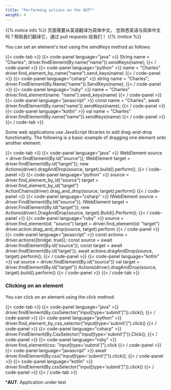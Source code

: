 ```yaml
---
title: "Performing actions on the AUT*"
weight: 4
---
```


{{% notice info %}}
<i class="fas fa-language"></i> 页面需要从英语翻译为简体中文。
您熟悉英语与简体中文吗？帮助我们翻译它，通过 pull requests 给我们！
{{% /notice %}}

You can set an element's text using the sendKeys method as follows:

{{< code-tab >}}
  {{< code-panel language="java" >}}
String name = "Charles";
driver.findElement(By.name("name")).sendKeys(name);
  {{< / code-panel >}}
  {{< code-panel language="python" >}}
name = "Charles"
driver.find_element_by_name("name").send_keys(name)
  {{< / code-panel >}}
  {{< code-panel language="csharp" >}}
string name = "Charles";
driver.FindElement(By.Name("name")).SendKeys(name);
  {{< / code-panel >}}
  {{< code-panel language="ruby" >}}
name = "Charles"
driver.find_element(name: "name").send_keys(name)
  {{< / code-panel >}}
  {{< code-panel language="javascript" >}}
const name = "Charles";
await driver.findElement(By.name('name')).sendKeys(name);
  {{< / code-panel >}}
  {{< code-panel language="kotlin" >}}
val name = "Charles"
driver.findElement(By.name("name")).sendKeys(name)
  {{< / code-panel >}}
{{< / code-tab >}}

Some web applications use JavaScript libraries to add drag-and-drop
functionality. The following is a basic example of dragging one
element onto another element:

{{< code-tab >}}
  {{< code-panel language="java" >}}
WebElement source = driver.findElement(By.id("source"));
WebElement target = driver.findElement(By.id("target"));
new Actions(driver).dragAndDrop(source, target).build().perform();
  {{< / code-panel >}}
  {{< code-panel language="python" >}}
source = driver.find_element_by_id("source")
target = driver.find_element_by_id("target")
ActionChains(driver).drag_and_drop(source, target).perform()
  {{< / code-panel >}}
  {{< code-panel language="csharp" >}}
IWebElement source = driver.FindElement(By.Id("source"));
IWebElement target = driver.FindElement(By.Id("target"));
new Actions(driver).DragAndDrop(source, target).Build().Perform();
  {{< / code-panel >}}
  {{< code-panel language="ruby" >}}
source = driver.find_element(id: "source")
target = driver.find_element(id: "target")
driver.action.drag_and_drop(source, target).perform
  {{< / code-panel >}}
  {{< code-panel language="javascript" >}}
const actions = driver.actions({bridge: true});
const source = await driver.findElement(By.id('source'));
const target = await driver.findElement(By.id('target'));
await actions.dragAndDrop(source, target).perform();
  {{< / code-panel >}}
  {{< code-panel language="kotlin" >}}
val source = driver.findElement(By.id("source"))
val target = driver.findElement(By.id("target"))
Actions(driver).dragAndDrop(source, target).build().perform()
  {{< / code-panel >}}
{{< / code-tab >}}

### Clicking on an element

You can click on an element using the click method:

{{< code-tab >}}
  {{< code-panel language="java" >}}
driver.findElement(By.cssSelector("input[type='submit']")).click();
  {{< / code-panel >}}
  {{< code-panel language="python" >}}
driver.find_element_by_css_selector("input[type='submit']").click()
  {{< / code-panel >}}
  {{< code-panel language="csharp" >}}
driver.FindElement(By.CssSelector("input[type='submit']")).Click();
  {{< / code-panel >}}
  {{< code-panel language="ruby" >}}
driver.find_element(css: "input[type='submit']").click
  {{< / code-panel >}}
  {{< code-panel language="javascript" >}}
await driver.findElement(By.css("input[type='submit']")).click();
  {{< / code-panel >}}
  {{< code-panel language="kotlin" >}}
driver.findElement(By.cssSelector("input[type='submit']")).click()
  {{< / code-panel >}}
{{< / code-tab >}}

***AUT**: Application under test
